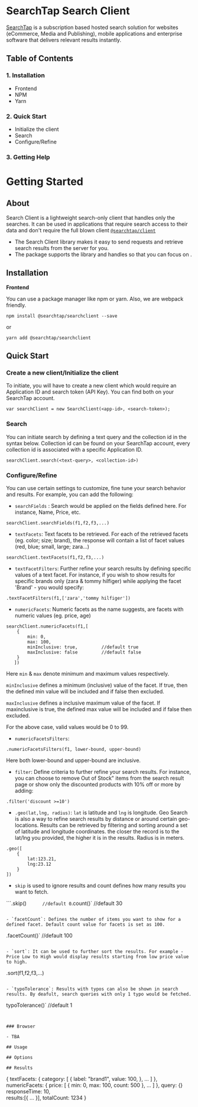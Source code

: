 # SearchTap Search Client

[SearchTap](https://www.searchtap.io/) is a subscription based hosted search solution for websites (eCommerce, Media and Publishing), mobile applications and enterprise software that delivers relevant results instantly.

## Table of Contents

### 1. Installation 

- Frontend
- NPM
- Yarn

### 2. Quick Start

- Initialize the client
- Search
- Configure/Refine

### 3. Getting Help

# Getting Started

## About

Search Client is a lightweight search-only client that handles only the searches. It can be used in applications that require search access to their data and don't require the full blown client [`@searchtap/client`]()

- The Search Client library makes it easy to send requests and retrieve search results from the server for you.
- The package supports the library and handles     so that you can focus on .

## Installation

**Frontend**

You can use a package manager like npm or yarn. Also, we are webpack friendly.

`npm install @searchtap/searchclient --save`

or

`yarn add @searchtap/searchclient`

## Quick Start

### Create a new client/Initialize the client

To initiate, you will have to create a new client which would require an Application ID and search token (API Key). You can find both on your SearchTap account. 

```
var searchClient = new SearchClient(<app-id>, <search-token>);
```
### Search

You can initiate search by defining a text query and the collection id in the syntax below. Collection id can be found on your SearchTap account, every collection id is associated with a specific Application ID.

```
searchClient.search(<text-query>, <collection-id>)
```

### Configure/Refine

You can use certain settings to customize, fine tune your search behavior and results. For example, you can add the following:

- `searchFields` : Search would be applied on the fields defined here. For instance, Name, Price, etc. 

```
searchClient.searchFields(f1,f2,f3,...) 
```

- `textFacets`: Text facets to be retrieved. For each of the retrieved facets (eg. color; size; brand), the response will contain a list of facet values (red, blue; small, large; zara…)

```
searchClient.textFacets(f1,f2,f3,...)
```

- `textFacetFilters`: Further refine your search results by defining specific values of a text facet. For instance, if you wish to show results for specific brands only (zara & tommy hilfiger) while applying the facet 'Brand' - you would specify:

```
.textFacetFilters(f1,['zara','tommy hilfiger']) 
```

- `numericFacets`: Numeric facets as the name suggests, are facets with numeric values (eg. price, age)

```
searchClient.numericFacets(f1,[
    {
        min: 0,
        max: 100,
        minInclusive: true,         //default true
        maxInclusive: false         //default false
    }
   ])
```
Here `min` & `max` denote minimum and maximum values respectively. 

`minInclusive` defines a minimum (inclusive) value of the facet. If true, then the defined min value will be included and if false then excluded.

`maxInclusive` defines a inclusive maximum value of the facet. If maxinclusive is true, the defined max value will be included and if false then excluded.

For the above case, valid values would be 0 to 99.

- `numericFacetsFilters`: 

```
.numericFacetsFilters(f1, lower-bound, upper-bound)
```

Here both lower-bound and upper-bound are inclusive. 

 - `filter`: Define criteria to further refine your search results. For instance, you can choose to remove Out of Stock" items from the search result page or show only the discounted products with 10% off or more by adding:

```
.filter('discount >=10')
```

- `.geo(lat,lng, radius)`: `lat` is latitude and `lng` is longitude. Geo Search is also a way to refine search results by distance or around certain geo-locations. Results can be retrieved by filtering and sorting around a set of latitude and longitude coordinates. the closer the record is to the lat/lng you provided, the higher it is in the results. Radius is in meters.

```
.geo([
    {
        lat:123.21, 
        lng:23.12
    }
])

```

- `skip` is used to ignore results and count defines how many results you want to fetch. 

```.skip(<skip-value>)`       //default 0
`.count(<value>)`           //default 30
```

- `facetCount`: Defines the number of items you want to show for a defined facet. Default count value for facets is set as 100.

```
.facetCount(<value>)`      //default 100
```

- `sort`: It can be used to further sort the results. For example - Price Low to High would display results starting from low price value to high.

```
.sort(f1,f2,f3,...)
```

- `typoTolerance`: Results with typos can also be shown in search results. By deafult, search queries with only 1 typo would be fetched.

```
typoTolerance(<value>)`    //default 1
```


### Browser 

- TBA

## Usage 

## Options

## Results

```
{
    textFacets: {
        category: [
            {
                label: "brand1",
                value: 100,
            },
            ...
        ]
    },
    numericFacets: {
        price: [
            {
                min: 0,
                max: 100,
                count: 500
            },
            ...
        ]
    },
    query: {}
    responseTime: 10,       
    results:[{
        ...
    }],
    totalCount: 1234
}

```

